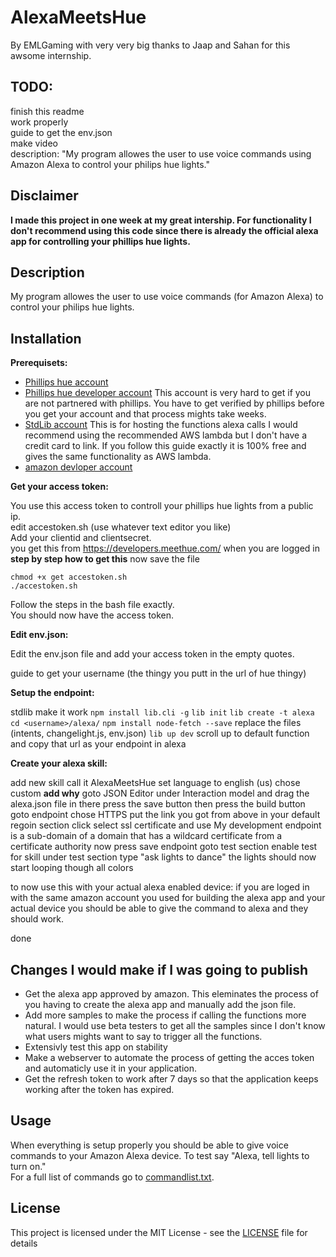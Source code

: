 # AlexaMeetsHue

By EMLGaming
with very very big thanks to Jaap and Sahan for this awsome internship.

## TODO:

finish this readme<br>
work properly<br>
guide to get the env.json<br>
make video <br>
description: "My program allowes the user to use voice commands using Amazon Alexa to control your philips hue lights."<br>

## Disclaimer

**I made this project in one week at my great intership. For functionality I don't recommend using this code since there is already the official alexa app for controlling your phillips hue lights.**

## Description

My program allowes the user to use voice commands (for Amazon Alexa) to control your philips hue lights.

## Installation

**Prerequisets:**

* [Phillips hue account](https://account.meethue.com/account)<br>
* [Phillips hue developer account](https://developers.meethue.com/) This account is very hard to get if you are not partnered with phillips. You have to get verified by phillips before you get your account and that process mights take weeks.<br>
* [StdLib account](https://stdlib.com/) This is for hosting the functions alexa calls I would recommend using the recommended AWS lambda but I don't have a credit card to link. If you follow this guide exactly it is 100% free and gives the same functionality as AWS lambda.<br>
* [amazon devloper account](https://developer.amazon.com)<br>

**Get your access token:** 

You use this access token to controll your phillips hue lights from a public ip.<br>
edit accestoken.sh (use whatever text editor you like) <br>
Add your clientid and clientsecret. <br> 
you get this from https://developers.meethue.com/ when you are logged in **step by step how to get this**
now save the file <br>
```
chmod +x get accestoken.sh
./accestoken.sh
```
Follow the steps in the bash file exactly. <br>
You should now have the access token. <br>

**Edit env.json:**

Edit the env.json file and add your access token in the empty quotes. <br>

guide to get your username (the thingy you putt in the url of hue thingy)


**Setup the endpoint:**

stdlib make it work
```npm install lib.cli -g```
```lib init```
```lib create -t alexa```
```cd <username>/alexa/```
```npm install node-fetch --save```
replace the files (intents, changelight.js, env.json)
```lib up dev```
scroll up to default function and copy that url as your endpoint in alexa

**Create your alexa skill:**

add new skill call it AlexaMeetsHue
set language to english (us)
chose custom **add why**
goto JSON Editor under Interaction model and drag the alexa.json file in there
press the save button
then press the build button
goto endpoint
chose HTTPS
put the link you got from above in your default regoin section
click select ssl certificate and use My development endpoint is a sub-domain of a domain that has a wildcard certificate from a certificate authority
now press save endpoint
goto test section
enable test for skill under test section
type "ask lights to dance"
the lights should now start looping though all colors

to now use this with your actual alexa enabled device:
if you are loged in with the same amazon account you used for building the alexa app and your actual device you should be able to give the command to alexa and they should work.

done

## Changes I would make if I was going to publish

* Get the alexa app approved by amazon. This eleminates the process of you having to create the alexa app and manually add the json file.<br>
* Add more samples to make the process if calling the functions more natural. I would use beta testers to get all the samples since I don't know what users mights want to say to trigger all the functions. <br>
* Extensivly test this app on stability <br>
* Make a webserver to automate the process of getting the acces token and automaticly use it in your application. <br>
* Get the refresh token to work after 7 days so that the application keeps working after the token has expired. <br>

## Usage

When everything is setup properly you should be able to give voice commands to your Amazon Alexa device. To test say "Alexa, tell lights to turn on."<br> 
For a full list of commands go to [commandlist.txt](commandlist.txt).

## License

This project is licensed under the MIT License - see the [LICENSE](LICENSE) file for details

